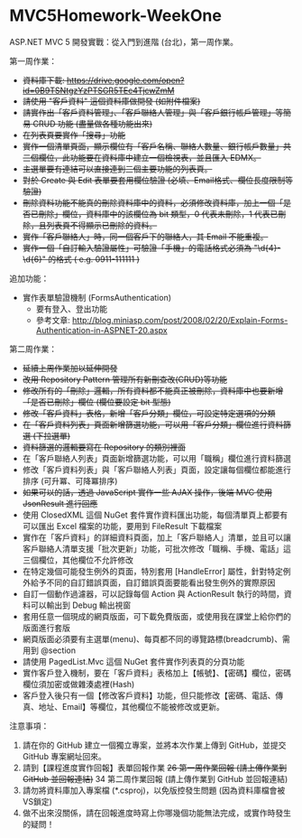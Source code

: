 # MVC5Homework-WeekOne
ASP.NET MVC 5 開發實戰：從入門到進階 (台北)，第一周作業。

第一周作業：

* ~~資料庫下載: https://drive.google.com/open?id=0B9TSNtgzYzPTSGR5TEc4TjcwZmM~~
* ~~請使用 "客戶資料" 這個資料庫做開發 (如附件檔案)~~
* ~~請實作出「客戶資料管理」、「客戶聯絡人管理」與「客戶銀行帳戶管理」等簡易 CRUD 功能 (盡量做各種功能出來)~~
* ~~在列表頁要實作「搜尋」功能~~
* ~~實作一個清單頁面，顯示欄位有「客戶名稱、聯絡人數量、銀行帳戶數量」共三個欄位，此功能要在資料庫中建立一個檢視表，並且匯入 EDMX。~~
* ~~主選單要有連結可以直接連到三個主要功能的列表頁。~~
* ~~對於 Create 與 Edit 表單要套用欄位驗證 (必填、Email格式、欄位長度限制等驗證)~~
* ~~刪除資料功能不能真的刪除資料庫中的資料，必須修改資料庫，加上一個「是否已刪除」欄位，資料庫中的該欄位為 bit 類型，0 代表未刪除，1 代表已刪除，且列表頁不得顯示已刪除的資料。~~
* ~~實作「客戶聯絡人」時，同一個客戶下的聯絡人，其 Email 不能重複。~~
* ~~實作一個「自訂輸入驗證屬性」可驗證「手機」的電話格式必須為 "\d{4}-\d{6}" 的格式 ( e.g. 0911-111111 )~~

追加功能：

* 實作表單驗證機制 (FormsAuthentication)
  * 要有登入、登出功能
  * 參考文章: http://blog.miniasp.com/post/2008/02/20/Explain-Forms-Authentication-in-ASPNET-20.aspx
  
第二周作業：

* ~~延續上周作業加以延伸開發~~
* ~~改用 Repository Pattern 管理所有新刪查改(CRUD)等功能~~
* ~~修改所有的「刪除」邏輯，所有資料都不能真正被刪除，資料庫中也要新增「是否已刪除」欄位 (欄位要設定 bit 型態)~~
* ~~修改「客戶資料」表格，新增「客戶分類」欄位，可設定特定選項的分類~~
* ~~在「客戶資料列表」頁面新增篩選功能，可以用「客戶分類」欄位進行資料篩選 (下拉選單)~~
* ~~資料篩選的邏輯要寫在 Repository 的類別裡面~~
* 在「客戶聯絡人列表」頁面新增篩選功能，可以用「職稱」欄位進行資料篩選
* 修改「客戶資料列表」與「客戶聯絡人列表」頁面，設定讓每個欄位都能進行排序 (可升冪、可降冪排序)
* ~~如果可以的話，透過 JavaScript 實作一些 AJAX 操作，後端 MVC 使用 JsonResult 進行回應~~
* 使用 ClosedXML 這個 NuGet 套件實作資料匯出功能，每個清單頁上都要有可以匯出 Excel 檔案的功能，要用到 FileResult 下載檔案
* 實作在「客戶資料」的詳細資料頁面，加上「客戶聯絡人」清單，並且可以讓客戶聯絡人清單支援「批次更新」功能，可批次修改「職稱、手機、電話」這三個欄位，其他欄位不允許修改
* 在特定幾個可能發生例外的頁面，特別套用 [HandleError] 屬性，針對特定例外給予不同的自訂錯誤頁面，自訂錯誤頁面要能看出發生例外的實際原因
* 自訂一個動作過濾器，可以記錄每個 Action 與 ActionResult 執行的時間，資料可以輸出到 Debug 輸出視窗
* 套用任意一個現成的網頁版面，可下載免費版面，或使用我在課堂上給你們的版面進行套版
* 網頁版面必須要有主選單(menu)、每頁都不同的導覽路標(breadcrumb)、需用到 @section
* 請使用 PagedList.Mvc 這個 NuGet 套件實作列表頁的分頁功能
* 實作客戶登入機制，要在「客戶資料」表格加上【帳號】、【密碼】欄位，密碼欄位須加密或做雜湊處裡(Hash)
* 客戶登入後只有一個【修改客戶資料】功能，但只能修改【密碼、電話、傳真、地址、Email】等欄位，其他欄位不能被修改或更新。

注意事項：

1. 請在你的 GitHub 建立一個獨立專案，並將本次作業上傳到 GitHub，並提交 GitHub 專案網址回來。
2. 請到【課程進度實作回報】表單回報作業
   ~~26 第一周作業回報 (請上傳作業到 GitHub 並回報連結)~~
   34 第二周作業回報 (請上傳作業到 GitHub 並回報連結)
3. 請勿將資料庫加入專案檔 (*.csproj)，以免版控發生問題 (因為資料庫檔會被VS鎖定)
4. 做不出來沒關係，請在回報進度時寫上你哪幾個功能無法完成，或實作時發生的疑問！
